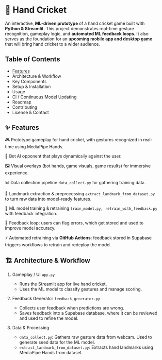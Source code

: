 # 🏏 Hand Cricket 

An interactive, **ML-driven prototype** of a hand cricket game built with **Python & Streamlit**. This project demonstrates real-time gesture recognition, gameplay logic, and **automated ML feedback loops**. It also serves as the foundation for an **upcoming mobile app and desktop game** that will bring hand cricket to a wider audience.

## Table of Contents
<ul>
  <a href="#features"><li>Features</li></a>
<li>Architecture & Workflow</li>
<li>Key Components</li>
<li>Setup & Installation</li>
<li>Usage</li>
<li>CI / Continuous Model Updating</li>
<li>Roadmap</li>
<li>Contributing</li>
<li>License & Contact</li>
</ul>

## ✨ Features

🎮 Prototype gameplay for hand cricket, with gestures recognized in real-time using MediaPipe Hands.

🤖 Bot AI opponent that plays dynamically against the user.

🖼️ Visual overlays (bot hands, game visuals, game results) for immersive experience.

📊 Data collection pipeline `data_collect.py` for gathering training data.

🧩 Landmark extraction & preprocessing `extract_landmark_from_dataset.py` to turn raw data into model-ready features.

🧠 ML model training & retraining `train_model.py, retrain_with_feedback.py` with feedback integration.

🔄 Feedback loop: users can flag errors, which get stored and used to improve model accuracy.

⚡ Automated retraining via **GitHub Actions**: feedback stored in Supabase triggers workflows to retrain and redeploy the model.

## 🏗️ Architecture & Workflow
1. Gameplay / UI `app.py`
   <ul>
     <li>Runs the Streamlit app for live hand cricket.</li>
     <li>Uses the ML model to classify gestures and manage scoring.</li>
   </ul>

2. Feedback Generator `feedback_generator.py`
   <ul>
     <li>Collects user feedback when predictions are wrong.</li>
     <li>Saves feedback into a Supabase database, where it can be reviewed and used to refine the model.</li>
   </ul>

3. Data & Processing
   <ul>
     <li><code>data_collect.py</code>: Gathers raw gesture data from webcam. Used to generate seed data for the ML model.</li>
     <li><code>extract_landmark_from_dataset.py</code>: Extracts hand landmarks using MediaPipe Hands from dataset.</li>
   </ul>
